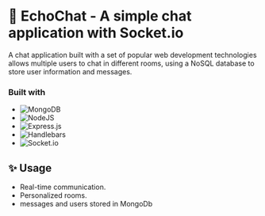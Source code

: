 # 💬 EchoChat - A simple chat application with Socket.io

A chat application built with a set of popular web development technologies allows multiple users to chat in different rooms, using a NoSQL database to store user information and messages.

### Built with

 * ![MongoDB](https://img.shields.io/badge/-MongoDB-13aa52?style=for-the-badge&logo=mongodb&logoColor=white)
 * ![NodeJS](https://img.shields.io/badge/node.js-6DA55F?style=for-the-badge&logo=node.js&logoColor=white)
 * ![Express.js](https://img.shields.io/badge/express.js-%23404d59.svg?style=for-the-badge&logo=express&logoColor=%2361DAFB)
 * ![Handlebars](https://img.shields.io/badge/Handlebars-%23000000?style=for-the-badge&logo=Handlebars.js&logoColor=white) 
 * ![Socket.io](https://img.shields.io/badge/Socket.io-black?style=for-the-badge&logo=socket.io&badgeColor=010101) 

<h2> ✨ Usage </h2>

- Real-time communication.
- Personalized rooms.
- messages and users stored in MongoDb

